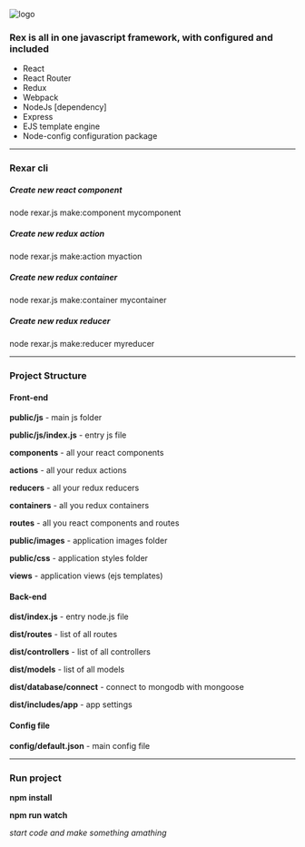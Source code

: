 ![logo](https://raw.githubusercontent.com/thehovdev/rex/master/public/images/github-logo.png)

<h3>Rex is all in one javascript framework, with configured and included </h3>

<ul>
    <li>React</li>
    <li>React Router</li>
    <li>Redux</li>
    <li>Webpack</li>
    <li>NodeJs [dependency]</li>
    <li>Express</li>
    <li>EJS template engine</li>
    <li>Node-config configuration package</li>
</ul>
<hr>
<h3>Rexar cli</h3>
<h5>Create new react component</h5>
<p>node rexar.js make:component mycomponent</p>
<h5>Create new redux action</h5>
<p>node rexar.js make:action myaction</p>
<h5>Create new redux container</h5>
<p>node rexar.js make:container mycontainer</p>
<h5>Create new redux reducer</h5>
<p>node rexar.js make:reducer myreducer</p>
<hr>
<h3>Project Structure</h3>
<h4>Front-end</h4>
<p><b>public/js</b> - main js folder</p>
<p><b>public/js/index.js</b> - entry js file</p>
<p><b>components</b> - all your react components</p>
<p><b>actions</b> - all your redux actions</p>
<p><b>reducers</b> - all your redux reducers</p>
<p><b>containers</b> - all you redux containers</p>
<p><b>routes</b> - all you react components and routes</p>
<p><b>public/images</b> - application images folder</p>
<p><b>public/css</b> - application styles folder</p>
<p><b>views</b> - application views (ejs templates)</p>
<h4>Back-end</h4>
<p><b>dist/index.js</b> - entry node.js file</p>
<p><b>dist/routes</b> - list of all routes</p>
<p><b>dist/controllers</b> - list of all controllers</p>
<p><b>dist/models</b> - list of all models</p>
<p><b>dist/database/connect</b> - connect to mongodb with mongoose</p>
<p><b>dist/includes/app</b> - app settings</p>

<h4>Config file</h4>
<p><b>config/default.json</b> - main config file</p>
<hr>
<h3>Run project</h3>
<p><b>npm install</b></p>
<p><b>npm run watch</b></p>
<i>start code and make something amathing</i>
